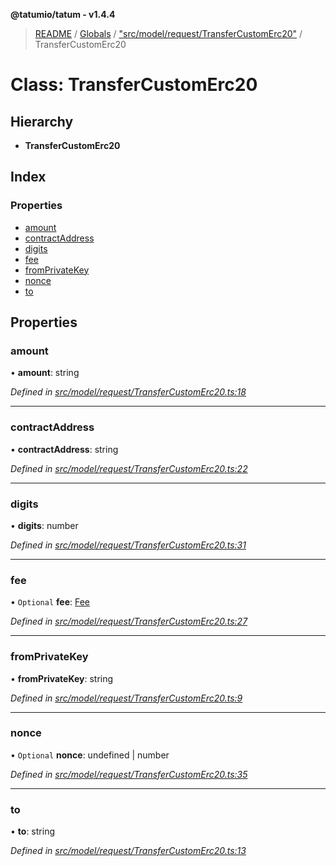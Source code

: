 **@tatumio/tatum - v1.4.4**

> [README](../README.md) / [Globals](../globals.md) / ["src/model/request/TransferCustomErc20"](../modules/_src_model_request_transfercustomerc20_.md) / TransferCustomErc20

# Class: TransferCustomErc20

## Hierarchy

* **TransferCustomErc20**

## Index

### Properties

* [amount](_src_model_request_transfercustomerc20_.transfercustomerc20.md#amount)
* [contractAddress](_src_model_request_transfercustomerc20_.transfercustomerc20.md#contractaddress)
* [digits](_src_model_request_transfercustomerc20_.transfercustomerc20.md#digits)
* [fee](_src_model_request_transfercustomerc20_.transfercustomerc20.md#fee)
* [fromPrivateKey](_src_model_request_transfercustomerc20_.transfercustomerc20.md#fromprivatekey)
* [nonce](_src_model_request_transfercustomerc20_.transfercustomerc20.md#nonce)
* [to](_src_model_request_transfercustomerc20_.transfercustomerc20.md#to)

## Properties

### amount

•  **amount**: string

*Defined in [src/model/request/TransferCustomErc20.ts:18](https://github.com/tatumio/tatum-js/blob/c5d1e16/src/model/request/TransferCustomErc20.ts#L18)*

___

### contractAddress

•  **contractAddress**: string

*Defined in [src/model/request/TransferCustomErc20.ts:22](https://github.com/tatumio/tatum-js/blob/c5d1e16/src/model/request/TransferCustomErc20.ts#L22)*

___

### digits

•  **digits**: number

*Defined in [src/model/request/TransferCustomErc20.ts:31](https://github.com/tatumio/tatum-js/blob/c5d1e16/src/model/request/TransferCustomErc20.ts#L31)*

___

### fee

• `Optional` **fee**: [Fee](_src_model_request_fee_.fee.md)

*Defined in [src/model/request/TransferCustomErc20.ts:27](https://github.com/tatumio/tatum-js/blob/c5d1e16/src/model/request/TransferCustomErc20.ts#L27)*

___

### fromPrivateKey

•  **fromPrivateKey**: string

*Defined in [src/model/request/TransferCustomErc20.ts:9](https://github.com/tatumio/tatum-js/blob/c5d1e16/src/model/request/TransferCustomErc20.ts#L9)*

___

### nonce

• `Optional` **nonce**: undefined \| number

*Defined in [src/model/request/TransferCustomErc20.ts:35](https://github.com/tatumio/tatum-js/blob/c5d1e16/src/model/request/TransferCustomErc20.ts#L35)*

___

### to

•  **to**: string

*Defined in [src/model/request/TransferCustomErc20.ts:13](https://github.com/tatumio/tatum-js/blob/c5d1e16/src/model/request/TransferCustomErc20.ts#L13)*
